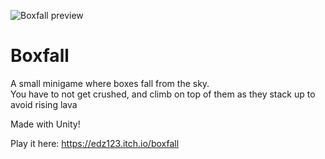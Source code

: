 ![Boxfall preview](https://img.itch.zone/aW1hZ2UvNTQxMTI0LzI4MTcwOTcucG5n/original/3W%2F7Aa.png)

# Boxfall
A small minigame where boxes fall from the sky.\
You have to not get crushed, and climb on top of them as they stack up to avoid rising lava

Made with Unity!

Play it here: https://edz123.itch.io/boxfall
